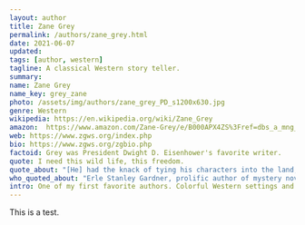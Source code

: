 ```yaml
---
layout: author
title: Zane Grey
permalink: /authors/zane_grey.html
date: 2021-06-07
updated: 
tags: [author, western]
tagline: A classical Western story teller.
summary: 
name: Zane Grey
name_key: grey_zane
photo: /assets/img/authors/zane_grey_PD_s1200x630.jpg
genre: Western
wikipedia: https://en.wikipedia.org/wiki/Zane_Grey
amazon:  https://www.amazon.com/Zane-Grey/e/B000APX4ZS%3Fref=dbs_a_mng_rwt_scns_share
web: https://www.zgws.org/index.php
bio: https://www.zgws.org/zgbio.php
factoid: Grey was President Dwight D. Eisenhower's favorite writer.
quote: I need this wild life, this freedom.
quote_about: "[He] had the knack of tying his characters into the land, and the land into the story. There were other Western writers who had fast and furious action, but Zane Grey was the one who could make the action not only convincing but inevitable, and somehow you got the impression that the bigness of the country generated a bigness of character."
who_quoted_about: "Erle Stanley Gardner, prolific author of mystery novels and the Perry Mason series"
intro: One of my first favorite authors. Colorful Western settings and characters were depicted with interesting story lines.
---
```


This is a test.

